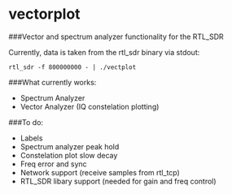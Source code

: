 vectorplot
==========

###Vector and spectrum analyzer functionality for the RTL_SDR


Currently, data is taken from the rtl_sdr binary via stdout:

````rtl_sdr -f 800000000 - | ./vectplot````

###What currently works:

- Spectrum Analyzer
- Vector Analyzer (IQ constelation plotting)

###To do:

- Labels
- Spectrum analyzer peak hold
- Constelation plot slow decay
- Freq error and sync
- Network support (receive samples from rtl_tcp)
- RTL_SDR libary support (needed for gain and freq control)

